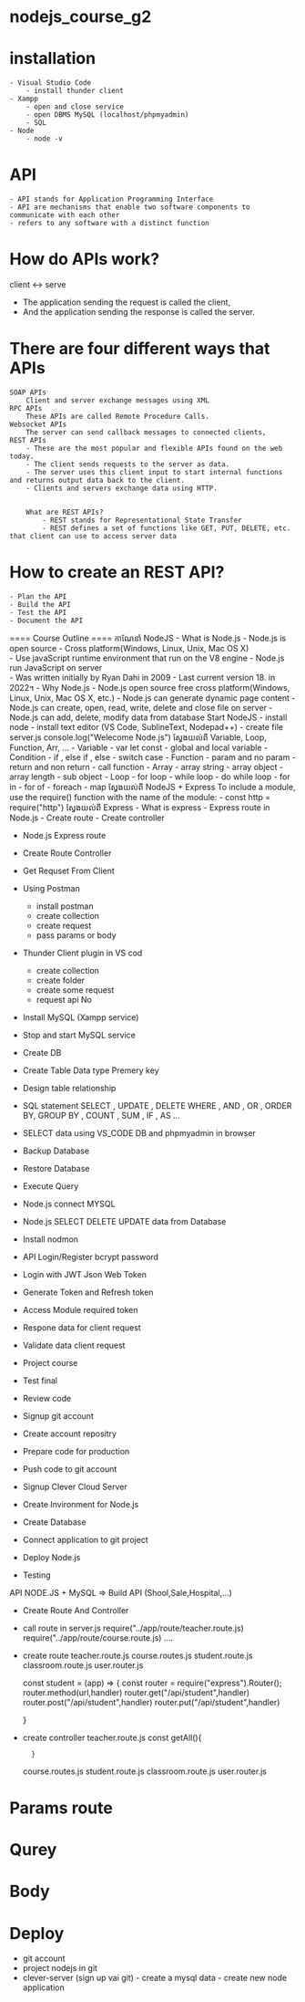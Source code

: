# nodejs_course_g2

# installation
    - Visual Studio Code
        - install thunder client
    - Xampp
        - open and close service
        - open DBMS MySQL (localhost/phpmyadmin)
        - SQL
    - Node
        - node -v
# API
    - API stands for Application Programming Interface
    - API are mechanisms that enable two software components to communicate with each other
    - refers to any software with a distinct function
# How do APIs work?
  client <-> serve
  - The application sending the request is called the client,
  - And the application sending the response is called the server.
# There are four different ways that APIs
    SOAP APIs 
        Client and server exchange messages using XML
    RPC APIs
        These APIs are called Remote Procedure Calls.
    Websocket APIs
        The server can send callback messages to connected clients,
    REST APIs
        - These are the most popular and flexible APIs found on the web today.
        - The client sends requests to the server as data. 
        - The server uses this client input to start internal functions and returns output data back to the client.
        - Clients and servers exchange data using HTTP.

      
        What are REST APIs?
            - REST stands for Representational State Transfer
            - REST defines a set of functions like GET, PUT, DELETE, etc. that client can use to access server data

# How to create an REST API?
    - Plan the API 
    - Build the API
    - Test the API  
    - Document the API  

==== Course Outline ====
កាណែនាំ NodeJS
    - What is Node.js
        - Node.js is open source 
        - Cross platform(Windows, Linux, Unix, Mac OS X)  
        - Use javaScript runtime environment that run  on the V8 engine 
        - Node.js run JavaScript on server  
        - Was written initially by Ryan Dahi in 2009
        - Last current version 18. in 2022។
    - Why Node.js
        - Node.js open source free cross platform(Windows, Linux, Unix, Mac OS X, etc.)
        - Node.js can generate dynamic page content
        - Node.js can create, open, read, write, delete and close file on server
        - Node.js can add, delete, modify data from database
Start NodeJS
    - install node
    - install text editor (VS Code, SublineText, Nodepad++)
    - create file server.js
        console.log("Welecome Node.js")
ស្វែងយល់ពី Variable, Loop, Function, Arr, …
    - Variable 
        - var let const
        - global and local variable
    - Condition
        - if , else if , else
        - switch case
    - Function
        - param and no param
        - return and non return 
        - call function
    - Array
        - array string
        - array object
        - array length
        - sub object
    - Loop
        - for loop
        - while loop
        - do while loop
        - for in
        - for of
        - foreach
        - map
ស្វែងយល់ពី NodeJS + Express
        To include a module, use the require() function with the name of the module:
        - const http = require("http")
ស្វែងយល់ពី Express 
        - What is express
        - Express route in Node.js
        - Create route
        - Create controller
- Node.js Express route
- Create Route Controller
- Get Requset From Client
- Using Postman
    - install postman
    - create collection
    - create request
    - pass params or body
- Thunder Client plugin in VS cod
    - create collection
    - create folder
    - create some request
    - request api No
- Install MySQL (Xampp service)

- Stop and start MySQL service
- Create DB
- Create Table
    Data type
    Premery key
- Design table relationship
- SQL statement
    SELECT , UPDATE , DELETE WHERE , AND , OR , ORDER BY, GROUP BY , COUNT , SUM , IF , AS ...
- SELECT data using VS_CODE DB and phpmyadmin in browser
- Backup Database 
- Restore Database
- Execute Query
- Node.js connect MYSQL
- Node.js SELECT DELETE UPDATE data from Database

- Install nodmon
- API Login/Register bcrypt password
- Login with JWT Json Web Token
- Generate Token and Refresh token
- Access Module required token
- Respone data for client request
- Validate data client request
- Project course


- Test final
- Review code

- Signup git account
- Create account repositry
- Prepare code for production
- Push code to git account

- Signup Clever Cloud Server
- Create Invironment for Node.js
- Create Database
- Connect application to git project
- Deploy Node.js

- Testing

API NODE.JS + MySQL => Build API (Shool,Sale,Hospital,...)


* Create Route And Controller

- call route in server.js
    require("../app/route/teacher.route.js)
    require("../app/route/course.route.js)
    ....
- create route
    teacher.route.js
    course.routes.js
    student.route.js
    classroom.route.js
    user.router.js

    const student = (app) => {
        const router = require("express").Router();
        router.method(url,handler)
        router.get("/api/student",handler)
        router.post("/api/student",handler)
        router.put("/api/student",handler)

    }

- create controller
    teacher.route.js
        const getAll(){
            
        }
    course.routes.js
    student.route.js
    classroom.route.js
    user.router.js

# Params route
# Qurey 
# Body

# Deploy 
  - git account
  - project nodejs in git
  - clever-server (sign up vai git)
        - create a mysql data
        - create new node application


